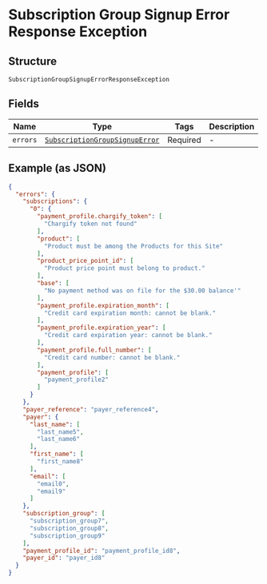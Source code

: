 
# Subscription Group Signup Error Response Exception

## Structure

`SubscriptionGroupSignupErrorResponseException`

## Fields

| Name | Type | Tags | Description |
|  --- | --- | --- | --- |
| `errors` | [`SubscriptionGroupSignupError`](../../doc/models/subscription-group-signup-error.md) | Required | - |

## Example (as JSON)

```json
{
  "errors": {
    "subscriptions": {
      "0": {
        "payment_profile.chargify_token": [
          "Chargify token not found"
        ],
        "product": [
          "Product must be among the Products for this Site"
        ],
        "product_price_point_id": [
          "Product price point must belong to product."
        ],
        "base": [
          "No payment method was on file for the $30.00 balance'"
        ],
        "payment_profile.expiration_month": [
          "Credit card expiration month: cannot be blank."
        ],
        "payment_profile.expiration_year": [
          "Credit card expiration year: cannot be blank."
        ],
        "payment_profile.full_number": [
          "Credit card number: cannot be blank."
        ],
        "payment_profile": [
          "payment_profile2"
        ]
      }
    },
    "payer_reference": "payer_reference4",
    "payer": {
      "last_name": [
        "last_name5",
        "last_name6"
      ],
      "first_name": [
        "first_name8"
      ],
      "email": [
        "email0",
        "email9"
      ]
    },
    "subscription_group": [
      "subscription_group7",
      "subscription_group8",
      "subscription_group9"
    ],
    "payment_profile_id": "payment_profile_id8",
    "payer_id": "payer_id8"
  }
}
```

